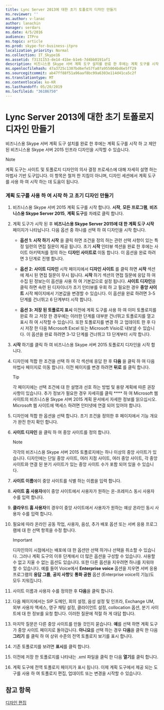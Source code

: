 ```yaml
---
title: Lync Server 2013에 대한 초기 토폴로지 디자인 만들기
ms.reviewer: ''
ms.author: v-lanac
author: lanachin
manager: serdars
ms.date: 4/5/2016
audience: ITPro
ms.topic: article
ms.prod: skype-for-business-itpro
localization_priority: Normal
ms.collection: IT_Skype16
ms.assetid: f3131153-de14-41be-b1e6-7d4bb0191af1
description: 비즈니스용 Skype 서버 계획 도구 설치를 완료 한 후에는 계획 도구를 시작 하 고 제안 된 비즈니스용 Skype 서버 2015 인프라 디자인을 시작할 수 있습니다.
ms.openlocfilehash: 47a3725c1307bd6efe57fa07a955004bd6e5ff29
ms.sourcegitcommit: ab47ff88f51a96aaf8bc99a6303e114d41ca5c2f
ms.translationtype: MT
ms.contentlocale: ko-KR
ms.lasthandoff: 05/20/2019
ms.locfileid: "36186750"
---
```

# <a name="create-the-initial-topology-design-for-skype-for-business-server-2015"></a>Lync Server 2013에 대한 초기 토폴로지 디자인 만들기

비즈니스용 Skype 서버 계획 도구 설치를 완료 한 후에는 계획 도구를 시작 하 고 제안 된 비즈니스용 Skype 서버 2015 인프라 디자인을 시작할 수 있습니다.

> [!NOTE]
>  계획 도구는 사이트 및 토폴로지 디자인의 의사 결정 프로세스에 대해 자세히 설명 하는 마법사 기반 도구입니다. 이 항목은 철저 한 지침이 아니며, 디자인 세션에서 계획 도구를 사용 하 여 시작 하는 데 도움이 됩니다.

### <a name="to-get-started-using-the-planning-tool-and-create-the-initial-design"></a>계획 도구를 사용 하 여 시작 하 고 초기 디자인 만들기

1. 비즈니스용 Skype 서버 2015 계획 도구를 시작 합니다. **시작**, **모든 프로그램**, **비즈니스용 Skype Server 2015**, **계획 도구**를 차례로 클릭 합니다.

2. 계획 도구가 시작 된 후 **비즈니스용 Skype Server 2015에 대 한 계획 도구 시작** 페이지가 나타납니다. 다음 옵션 중 하나를 선택 하 여 디자인을 시작 합니다.

   - **옵션 1: 시작 하기** **시작** 을 클릭 하면 조건을 정의 하는 관련 선택 사항이 있는 특정 일련의 면접 질문이 제공 됩니다. 초기 **시작** 인터뷰 섹션을 완료 한 후에는 사이트 아키텍처를 정의 하는 **디자인 사이트로** 이동 합니다. 이 옵션을 완료 하려면 3 단계로 진행 합니다.

   - **옵션 2: 사이트 디자인** 시작 페이지에서 **디자인 사이트** 를 클릭 하면 **시작** 섹션에 제시 된 면접 질문이 무시 됩니다. **시작** 하기 섹션의 면접 질문에 응답 하 여 수집 된 정보는이 옵션을 사용 하 여 기본값으로 설정 됩니다. **사이트 디자인**을 클릭 하면 숙련 된 디자이너가 초기 인터뷰를 우회 하 고 필요한 경우 **중앙 사이트** 시작 페이지에서 기본값을 변경할 수 있습니다. 이 옵션을 완료 하려면 3-5 단계를 건너뛰고 6 단계부터 시작 합니다.

   - **옵션 3: 저장 된 토폴로지 표시** 이전에 계획 도구를 사용 하 여 이미 토폴로지를 완료 하 고 저장 한 경우에는 이러한 단계를 대부분 건너뛰고 토폴로지를 열고 표시 하 여 시작할 수 있습니다. 또한 토폴로지를 변경 하 고 업데이트 한 후 다시 저장 한 다음 Microsoft Excel 또는 Microsoft Visio로 내보낼 수 있습니다. 이 옵션을 완료 하려면 3-12 단계를 건너뛰고 13 단계부터 시작 합니다.

3. **시작** 하기를 클릭 하 여 비즈니스용 Skype 서버 2015 토폴로지 디자인을 시작 합니다.

4. 디자인에 적합 한 조건을 선택 하 여 각 섹션에 응답 한 후 **다음** 을 클릭 하 여 다음 마법사 페이지로 이동 합니다. 이전 페이지를 변경 하려면 **뒤로** 를 클릭 합니다.

    > [!TIP]
    > 각 페이지에는 선택 조건에 대 한 설명과 선호 하는 방법 및 용량 계획에 따른 권장 사항이 있습니다. 추가 정보가 필요한 경우 자세히를 클릭 **** 하 여 Microsoft 웹 사이트의 비즈니스용 Skype 서버 2015 계획 문서에서 자세한 정보를 읽으십시오. Microsoft 웹 사이트에 액세스 하려면 인터넷에 연결 되어 있어야 합니다.

5. 디자인에 적합 한 옵션을 선택 합니다. 초기 조건을 정의한 후 페이지에서 기능 개요가 완전 한지 확인 합니다.

6. **사이트 디자인** 을 클릭 하 여 중앙 사이트를 정의 합니다.

    > [!NOTE]
    > 각각의 비즈니스용 Skype 서버 2015 토폴로지에는 하나 이상의 중앙 사이트가 있습니다. 디자인에는 단일 중앙 사이트, 여러 지점 사이트, 여러 중앙 사이트, 각 중앙 사이트와 연결 된 분기 사이트가 있는 중앙 사이트 수가 포함 되어 있을 수 있습니다.

7. **사이트 이름**에이 중앙 사이트를 식별 하는 이름을 입력 합니다.

8. **사이트 홈 사용자**에이 중앙 사이트에서 사용자가 원하는 온-프레미스 동시 사용자 수를 입력 합니다.

9. **클라우드 홈 사용자**의 경우이 중앙 사이트에서 사용자가 원하는 예상 온라인 동시 사용자 수를 입력 합니다.

10. 필요에 따라 온라인 공동 작업, 사용자, 음성, 추가 배포 옵션 또는 서버 응용 프로그램에 대 한 선택 항목을 수정 합니다.

    > [!IMPORTANT]
    > 디자인의이 시점에서는 배포에 대 한 옵션만 선택 하거나 선택을 취소할 수 있습니다. 그러나 계획 도구의 이후 단계에서 더 많은 옵션을 구성할 수 있습니다. 사용할 수 없고 지울 수 없는 옵션도 있습니다. 또한 다른 옵션을 지우려면 하나를 지워야 할 수 있습니다. 예를 들어 Voice에서 **Enterprise voice** 옵션을 지우면 서버 응용 프로그램의 **응답 그룹**, **공지 사항**및 **통화 공원** 옵션 (Enterprise voice의 기능)도 모두 지워집니다.

11. 사이트 이름과 사용자 수를 정의한 후 **다음**을 클릭 합니다.

12. 다음 페이지에서는 SIP 도메인, 회의 설정, 음성 설정 및 인프라, Exchange UM, 외부 사용자 액세스, 영구 채팅 설정, 클라이언트 설정, collocation 옵션, 분기 사이트에 대 한 정보를 요청 합니다. 이러한 질문에 적절 하 게 대답 합니다.

13. 마지막 질문은 다른 중앙 사이트를 만들 것인지 묻습니다. **예**를 선택 하면 계획 도구가 중앙 사이트 페이지로 돌아갑니다. **아니요**를 선택 하는 경우 **다음**을 클릭 한 다음 **그리기** 를 클릭 하 여 상위 수준의 전역 토폴로지 보기를 표시 합니다.

14. 기존 토폴로지를 보려면 **표시**를 클릭 합니다.

15. 이전에 저장 한 토폴로지를 나타내는 .xml 파일을 클릭 한 다음 **열기**를 클릭 합니다.

16. 계획 도구에 전역 토폴로지 페이지가 표시 됩니다. 이제 계획 도구에서 제공 되는 도구를 사용 하 여 토폴로지 편집, 업데이트 또는 변경을 시작할 수 있습니다.

## <a name="see-also"></a>참고 항목

[디자인 편집](https://technet.microsoft.com/library/08f639ba-0e5f-4ae7-9191-c3d96c25b169.aspx)
